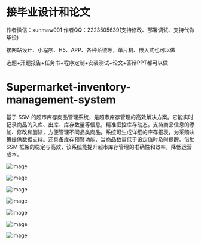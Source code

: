 # 接毕业设计和论文
作者微信：xunmaw001  作者QQ：2223505639(支持修改、部署调试、支持代做毕设)

接网站设计、小程序、H5、APP、各种系统等，单片机、嵌入式也可以做

选题+开题报告+任务书+程序定制+安装测试+论文+答辩PPT都可以做
# Supermarket-inventory-management-system
基于 SSM 的超市库存商品管理系统，是超市库存管理的高效解决方案。它能实时记录商品的入库、出库、库存数量等信息，精准把控库存动态。支持商品信息的添加、修改和删除，方便管理不同品类商品。系统可生成详细的库存报表，为采购决策提供数据支持。还具备库存预警功能，当商品数量低于设定值时及时提醒。借助 SSM 框架的稳定与高效，该系统能提升超市库存管理的准确性和效率，降低运营成本。 

![image](https://github.com/user-attachments/assets/7f6b8765-7ea1-419a-a698-959fd3a171cf)

![image](https://github.com/user-attachments/assets/369bedfe-8fd8-4a6a-9bea-dd75f9479bc3)

![image](https://github.com/user-attachments/assets/2fdd2c46-9efe-4019-8b62-0ed9860891ee)

![image](https://github.com/user-attachments/assets/c8a60334-b81e-41d6-84c8-ae7b13de1d35)

![image](https://github.com/user-attachments/assets/46718c64-27ff-4657-9daa-005a60947c67)

![image](https://github.com/user-attachments/assets/c887d1b3-6cfe-4686-984a-12d5f6a33fae)

![image](https://github.com/user-attachments/assets/b360d74c-54ee-4cc8-aee8-c11d2e11a98f)
